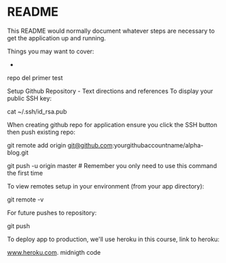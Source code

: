 # README

This README would normally document whatever steps are necessary to get the
application up and running.

Things you may want to cover:

*
repo del primer test


Setup Github Repository - Text directions and references
To display your public SSH key:

cat ~/.ssh/id_rsa.pub

When creating github repo for application ensure you click the SSH button then push existing repo:

git remote add origin git@github.com:yourgithubaccountname/alpha-blog.git

git push -u origin master # Remember you only need to use this command the first time

To view remotes setup in your environment (from your app directory):

git remote -v

For future pushes to repository:

git push

To deploy app to production, we'll use heroku in this course, link to heroku:

www.heroku.com.
midnigth code
